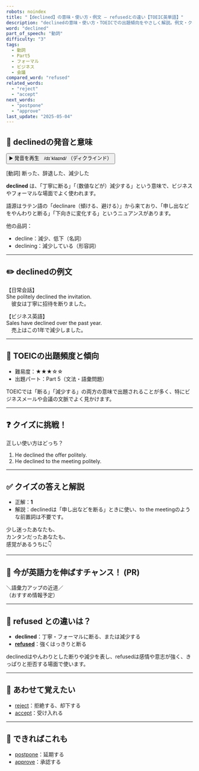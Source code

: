 ```yaml
---
robots: noindex
title: "【declined】の意味・使い方・例文 ― refusedとの違い【TOEIC英単語】"
description: "declinedの意味・使い方・TOEICでの出題傾向をやさしく解説。例文・クイズ付きでrefusedとの違いもわかりやすく学べます。"
word: "declined"
part_of_speech: "動詞"
difficulty: "3"
tags:
  - 動詞
  - Part5
  - フォーマル
  - ビジネス
  - 会議
compared_word: "refused"
related_words:
  - "reject"
  - "accept"
next_words:
  - "postpone"
  - "approve"
last_update: "2025-05-04"
---
```


## 🔰 declinedの発音と意味

<button class="play-audio" onclick="playTTS('declined')">
  <span class="play-audio-main">
    ▶️ 発音を再生　/dɪˈklaɪnd/
  </span>
  <span class="play-audio-sub">
    （ディクラインド）
  </span>
</button>

[動詞] 断った、辞退した、減少した

**declined** は、「丁寧に断る」「（数値などが）減少する」という意味で、ビジネスやフォーマルな場面でよく使われます。

語源はラテン語の「declinare（傾ける、避ける）」から来ており、「申し出などをやんわりと断る」「下向きに変化する」というニュアンスがあります。

他の品詞：  
- decline：減少、低下（名詞）
- declining：減少している（形容詞）

---

## ✏️ declinedの例文

【日常会話】  
She politely declined the invitation.  
　彼女は丁寧に招待を断りました。

【ビジネス英語】  
Sales have declined over the past year.  
　売上はこの1年で減少しました。

---

## 🎯 TOEICの出題頻度と傾向

- 難易度：★★★☆☆
- 出題パート：Part 5（文法・語彙問題）

TOEICでは「断る」「減少する」の両方の意味で出題されることが多く、特にビジネスメールや会議の文脈でよく見かけます。

---

## ❓ クイズに挑戦！

正しい使い方はどっち？

1. He declined the offer politely.  
2. He declined to the meeting politely.

---

## ✅ クイズの答えと解説

- 正解：**1**
- 解説：declinedは「申し出などを断る」ときに使い、to the meetingのような前置詞は不要です。

少し迷ったあなたも、  
カンタンだったあなたも、  
感覚があるうちに👇️

---

## 🚀 今が英語力を伸ばすチャンス！ (PR)

<div class="info-center">
＼語彙力アップの近道／<br>  
（おすすめ情報予定）
</div>

---

## 🤔  refused との違いは？

- **declined**：丁寧・フォーマルに断る、または減少する
- **[refused](/word/refused/)**：強くはっきりと断る

declinedはやんわりとした断りや減少を表し、refusedは感情や意志が強く、きっぱりと拒否する場面で使います。

---

## 🧩 あわせて覚えたい

- [reject](/word/reject/)：拒絶する、却下する
- [accept](/word/accept/)：受け入れる

---

## 📖 できればこれも

- [postpone](/word/postpone/)：延期する
- [approve](/word/approve/)：承認する

<!-- cvid: aid25_bid48 -->
